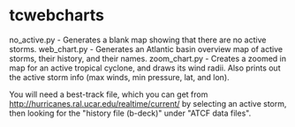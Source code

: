 # tcwebcharts

no_active.py - Generates a blank map showing that there are no active storms.
web_chart.py - Generates an Atlantic basin overview map of active storms, their history, and their names.
zoom_chart.py - Creates a zoomed in map for an active tropical cyclone, and draws its wind radii. Also
                prints out the active storm info (max winds, min pressure, lat, and lon).

You will need a best-track file, which you can get from http://hurricanes.ral.ucar.edu/realtime/current/
by selecting an active storm, then looking for the "history file (b-deck)" under "ATCF data files".
